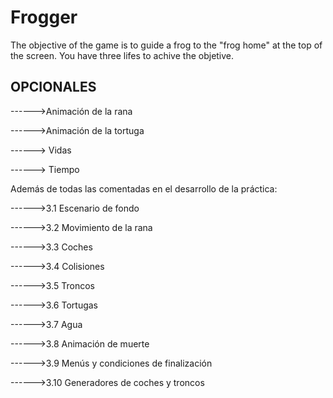 # Frogger
The objective of the game is to guide a frog to the "frog home" at the top of the screen. You have three lifes to achive the objetive.
## OPCIONALES

------>Animación de la rana

------>Animación de la tortuga

------> Vidas

------> Tiempo

Además de todas las comentadas en el desarrollo de la práctica:

------>3.1 Escenario de fondo

------>3.2 Movimiento de la rana

------>3.3 Coches

------>3.4 Colisiones

------>3.5 Troncos

------>3.6 Tortugas

------>3.7 Agua

------>3.8 Animación de muerte

------>3.9 Menús y condiciones de finalización

------>3.10 Generadores de coches y troncos
